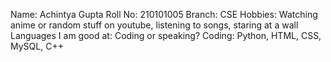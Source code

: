 Name: Achintya Gupta
Roll No: 210101005
Branch: CSE
Hobbies: Watching anime or random stuff on youtube, listening to songs, staring at a wall
Languages I am good at: Coding or speaking?
Coding: Python, HTML, CSS, MySQL, C++
